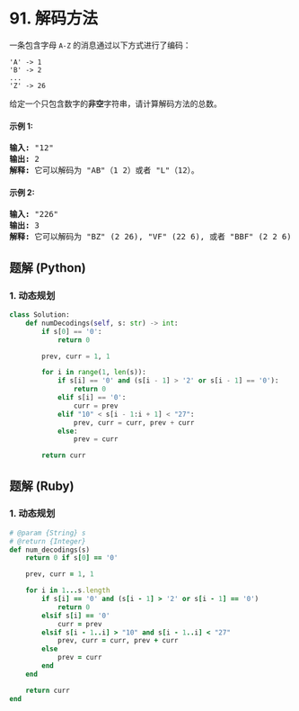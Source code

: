 # 91. 解码方法
一条包含字母 `A-Z` 的消息通过以下方式进行了编码：
```
'A' -> 1
'B' -> 2
...
'Z' -> 26
```

给定一个只包含数字的**非空**字符串，请计算解码方法的总数。

#### 示例 1:
<pre>
<strong>输入:</strong> "12"
<strong>输出:</strong> 2
<strong>解释:</strong> 它可以解码为 "AB"（1 2）或者 "L"（12）。
</pre>

#### 示例 2:
<pre>
<strong>输入:</strong> "226"
<strong>输出:</strong> 3
<strong>解释:</strong> 它可以解码为 "BZ" (2 26), "VF" (22 6), 或者 "BBF" (2 2 6) 。
</pre>

## 题解 (Python)

### 1. 动态规划
```Python
class Solution:
    def numDecodings(self, s: str) -> int:
        if s[0] == '0':
            return 0

        prev, curr = 1, 1

        for i in range(1, len(s)):
            if s[i] == '0' and (s[i - 1] > '2' or s[i - 1] == '0'):
                return 0
            elif s[i] == '0':
                curr = prev
            elif "10" < s[i - 1:i + 1] < "27":
                prev, curr = curr, prev + curr
            else:
                prev = curr

        return curr
```

## 题解 (Ruby)

### 1. 动态规划
```Ruby
# @param {String} s
# @return {Integer}
def num_decodings(s)
    return 0 if s[0] == '0'

    prev, curr = 1, 1

    for i in 1...s.length
        if s[i] == '0' and (s[i - 1] > '2' or s[i - 1] == '0')
            return 0
        elsif s[i] == '0'
            curr = prev
        elsif s[i - 1..i] > "10" and s[i - 1..i] < "27"
            prev, curr = curr, prev + curr
        else
            prev = curr
        end
    end

    return curr
end
```
